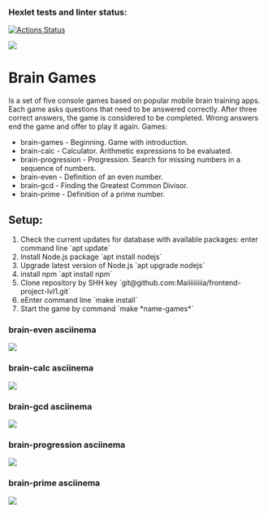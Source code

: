 ### Hexlet tests and linter status:
[![Actions Status](https://github.com/Maiiiiiiiiia/frontend-project-lvl1/workflows/hexlet-check/badge.svg)](https://github.com/Maiiiiiiiiia/frontend-project-lvl1/actions)

<a href="https://codeclimate.com/github/Maiiiiiiiiia/frontend-project-lvl1/maintainability"><img src="https://api.codeclimate.com/v1/badges/f4cb6c68341568331298/maintainability" /></a>


<h1>Brain Games</h1>
Is a set of five console games based on popular mobile brain training apps. Each game asks questions that need to be answered correctly. After three correct answers, the game is considered to be completed. Wrong answers end the game and offer to play it again. Games:
<ul>
  <li>brain-games - Beginning. Game with introduction.</li>
  <li>brain-calc - Calculator. Arithmetic expressions to be evaluated.</li>
  <li>brain-progression - Progression. Search for missing numbers in a sequence of numbers.</li>
  <li>brain-even - Definition of an even number.</li>
  <li>brain-gcd - Finding the Greatest Common Divisor.</li>
  <li>brain-prime - Definition of a prime number.</li>
</ul>

<h2>Setup:</h2>
<ol>
  <li>Check the current updates for database with available packages: enter command line `apt update`</li>
  <li>Install Node.js package `apt install nodejs`</li>
  <li>Upgrade latest version of Node.js `apt upgrade nodejs`</li>
  <li>install npm `apt install npm`</li>
  <li>Clone repository by SHH key `git@github.com:Maiiiiiiiiia/frontend-project-lvl1.git`</li>
  <li>eEnter command line `make install`</li>
  <li>Start the game by command `make *name-games*`</li>
</ol>

<h3>brain-even asciinema</h3>
<a href="https://asciinema.org/a/0LcHAc63ltTdNrmxc9YaQwWzH" target="_blank"><img src="https://asciinema.org/a/0LcHAc63ltTdNrmxc9YaQwWzH.svg" /></a>

<h3>brain-calc asciinema</h3>
<a href="https://asciinema.org/a/CjkT41P1fqJ57GY8kM0QaMXrv" target="_blank"><img src="https://asciinema.org/a/CjkT41P1fqJ57GY8kM0QaMXrv.svg" /></a>

<h3>brain-gcd asciinema</h3>
<a href="https://asciinema.org/a/uM9eiK04dZB9OoWikfLPTj5q3" target="_blank"><img src="https://asciinema.org/a/uM9eiK04dZB9OoWikfLPTj5q3.svg" /></a>

<h3>brain-progression asciinema</h3>
<a href="https://asciinema.org/a/N18wPNEYj4TQHQWMcYyBTaW7Q" target="_blank"><img src="https://asciinema.org/a/N18wPNEYj4TQHQWMcYyBTaW7Q.svg" /></a>

<h3>brain-prime asciinema</h3>
<a href="https://asciinema.org/a/EwoJnHlsXzCkQZG1IYUW1Wpqr" target="_blank"><img src="https://asciinema.org/a/EwoJnHlsXzCkQZG1IYUW1Wpqr.svg" /></a>